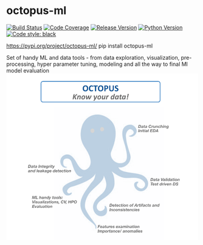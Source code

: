 # octopus-ml
[![Build Status](https://travis-ci.com/pandas-profiling/octopus-ml.svg?branch=master)](https://travis-ci.com/octopus-ml/octopus-ml)
[![Code Coverage](https://codecov.io/gh/pandas-profiling/octopus-ml/branch/master/graph/badge.svg?token=gMptB4YUnF)](https://codecov.io/gh/octopus-ml/octopus-ml)
[![Release Version](https://img.shields.io/github/release/octopus-ml/octopus-ml.svg)](https://github.com/gershonc/octopus-ml/releases)
[![Python Version](https://img.shields.io/pypi/pyversions/pandas-profiling)](https://pypi.org/project/octopus-ml/)
[![Code style: black](https://img.shields.io/badge/code%20style-black-000000.svg)](https://github.com/python/black)

https://pypi.org/project/octopus-ml/
pip install octopus-ml

Set of handy ML and data tools - from data exploration, visualization, pre-processing, hyper parameter tuning, modeling and all the way to final Ml model evaluation 
![Image](/images/octopus_know_your_data.png)
